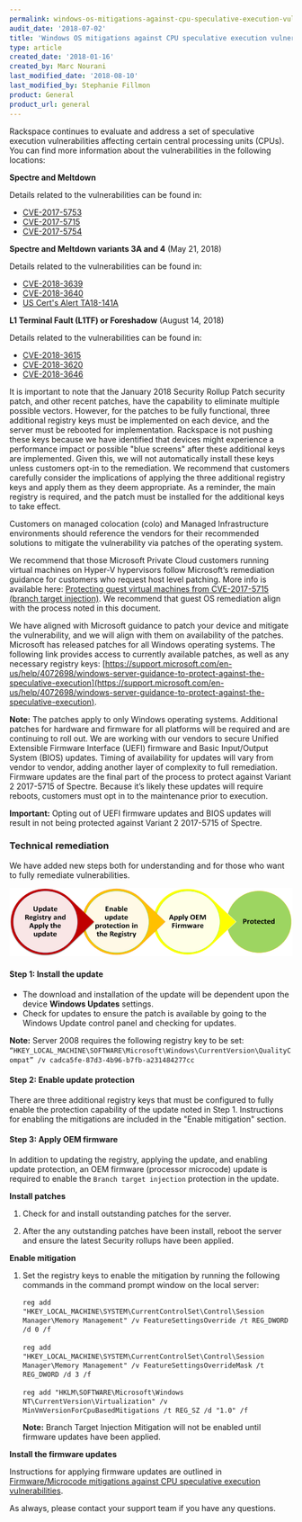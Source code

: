 ```yaml
---
permalink: windows-os-mitigations-against-cpu-speculative-execution-vulnerabilities/
audit_date: '2018-07-02'
title: 'Windows OS mitigations against CPU speculative execution vulnerabilities'
type: article
created_date: '2018-01-16'
created_by: Marc Nourani
last_modified_date: '2018-08-10'
last_modified_by: Stephanie Fillmon
product: General
product_url: general
---
```


Rackspace continues to evaluate and address a set of speculative execution vulnerabilities affecting certain central processing units (CPUs). You can find more information about the vulnerabilities in the following locations:

**Spectre and Meltdown**

Details related to the vulnerabilities can be found in:

  - [CVE-2017-5753](https://cve.mitre.org/cgi-bin/cvename.cgi?name=CVE-2017-5753)
  - [CVE-2017-5715](https://cve.mitre.org/cgi-bin/cvename.cgi?name=CVE-2017-5715)
  - [CVE-2017-5754](https://cve.mitre.org/cgi-bin/cvename.cgi?name=CVE-2017-5754)

**Spectre and Meltdown variants 3A and 4** (May 21, 2018)

Details related to the vulnerabilities can be found in:

  - [CVE-2018-3639](https://cve.mitre.org/cgi-bin/cvename.cgi?name=CVE-2018-3639)
  - [CVE-2018-3640](https://cve.mitre.org/cgi-bin/cvename.cgi?name=CVE-2018-3640)
  - [US Cert's Alert TA18-141A](https://www.us-cert.gov/ncas/alerts/TA18-141A)

**L1 Terminal Fault (L1TF) or Foreshadow** (August 14, 2018)

Details related to the vulnerabilities can be found in:

  - [CVE-2018-3615](https://cve.mitre.org/cgi-bin/cvename.cgi?name=CVE-2018-3615)
  - [CVE-2018-3620](https://cve.mitre.org/cgi-bin/cvename.cgi?name=CVE-2018-3620)
  - [CVE-2018-3646](https://cve.mitre.org/cgi-bin/cvename.cgi?name=CVE-2018-3646)

It is important to note that the January 2018 Security Rollup Patch security patch, and other recent patches, have the capability to eliminate multiple possible vectors. However, for the patches to be fully functional, three additional registry keys must be implemented on each device, and the server must be rebooted for implementation. Rackspace is not pushing these keys because we have identified that devices might experience a performance impact or possible "blue screens" after these additional keys are implemented. Given this, we will not automatically install these keys unless customers opt-in to the remediation. We recommend that customers carefully consider the implications of applying the three additional registry keys and apply them as they deem appropriate. As a reminder, the main registry is required, and the patch must be installed for the additional keys to take effect.  

Customers on managed colocation (colo) and Managed Infrastructure environments should reference the vendors for their recommended solutions to mitigate the vulnerability via patches of the operating system.  

We recommend that those Microsoft Private Cloud customers running virtual machines on Hyper-V hypervisors follow Microsoft’s remediation guidance for customers who request host level patching.  More info is available here: [Protecting guest virtual machines from CVE-2017-5715 (branch target injection)](https://docs.microsoft.com/en-us/virtualization/hyper-v-on-windows/CVE-2017-5715-and-hyper-v-vms). We recommend that guest OS remediation align with the process noted in this document.

We have aligned with Microsoft guidance to patch your device and mitigate the vulnerability, and we will align with them on availability of the patches. Microsoft has released patches for all Windows operating systems. The following link provides access to currently available patches, as well as any necessary registry keys: [https://support.microsoft.com/en-us/help/4072698/windows-server-guidance-to-protect-against-the-speculative-execution](https://support.microsoft.com/en-us/help/4072698/windows-server-guidance-to-protect-against-the-speculative-execution).

**Note:** The patches apply to only Windows operating systems. Additional patches for hardware and firmware for all platforms will be required and are continuing to roll out. We are working with our vendors to secure Unified Extensible Firmware Interface (UEFI) firmware and Basic Input/Output System (BIOS) updates. Timing of availability for updates will vary from vendor to vendor, adding another layer of complexity to full remediation. Firmware updates are the final part of the process to protect against Variant 2 2017-5715 of Spectre. Because it’s likely these updates will require reboots, customers must opt in to the maintenance prior to execution.

**Important:** Opting out of UEFI firmware updates and BIOS updates will result in not being protected against Variant 2 2017-5715 of Spectre.

### Technical remediation

We have added new steps both for understanding and for those who want to fully remediate vulnerabilities.

<img src="windows-os-remediation.png" />


#### Step 1: Install the update

- The download and installation of the update will be dependent upon the device **Windows Updates** settings.
- Check for updates to ensure the patch is available by going to the Windows Update control panel and checking for updates.

**Note:** Server 2008 requires the following registry key to be set:
``“HKEY_LOCAL_MACHINE\SOFTWARE\Microsoft\Windows\CurrentVersion\QualityCompat” /v cadca5fe-87d3-4b96-b7fb-a231484277cc``

#### Step 2: Enable update protection

There are three additional registry keys that must be configured to fully enable the protection capability of the update noted in Step 1. Instructions for enabling the mitigations are included in the "Enable mitigation" section.

#### Step 3: Apply OEM firmware

In addition to updating the registry, applying the update, and enabling update protection, an OEM firmware (processor microcode) update is required to enable the ``Branch target injection`` protection in the update.  


**Install patches**

1. Check for and install outstanding patches for the server.

2. After the any outstanding patches have been install, reboot the server and ensure the latest Security rollups have been applied.


**Enable mitigation**

1. Set the registry keys to enable the mitigation by running the following commands in the command prompt window on the local server:

       reg add "HKEY_LOCAL_MACHINE\SYSTEM\CurrentControlSet\Control\Session Manager\Memory Management" /v FeatureSettingsOverride /t REG_DWORD /d 0 /f

       reg add "HKEY_LOCAL_MACHINE\SYSTEM\CurrentControlSet\Control\Session Manager\Memory Management" /v FeatureSettingsOverrideMask /t REG_DWORD /d 3 /f

       reg add "HKLM\SOFTWARE\Microsoft\Windows NT\CurrentVersion\Virtualization" /v MinVmVersionForCpuBasedMitigations /t REG_SZ /d "1.0" /f

    **Note:** Branch Target Injection Mitigation will not be enabled until firmware updates have been applied.

**Install the firmware updates**

Instructions for applying firmware updates are outlined in [Firmware/Microcode mitigations against CPU speculative execution vulnerabilities](https://support.rackspace.com/how-to/firmware-microcode-mitigations-against-cpu-speculative-execution-vulnerabilities/).


As always, please contact your support team if you have any questions.
